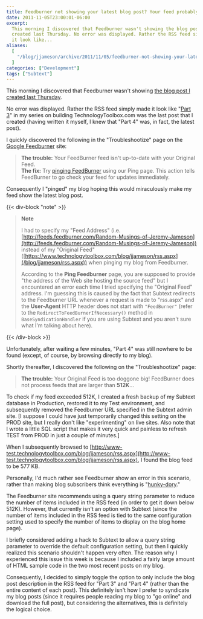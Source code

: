 ```yaml
---
title: Feedburner not showing your latest blog post? Your feed probably exceeds 512K.
date: 2011-11-05T23:00:01-06:00
excerpt:
  This morning I discovered that Feedburner wasn't showing the blog post I
  created last Thursday. No error was displayed. Rather the RSS feed simply made
  it look like...
aliases:
  [
    "/blog/jjameson/archive/2011/11/05/feedburner-not-showing-your-latest-blog-post.aspx",
  ]
categories: ["Development"]
tags: ["Subtext"]
---
```


This morning I discovered that Feedburner wasn't showing
[the blog post I created last Thursday](/blog/jjameson/2011/11/03/building-technologytoolbox-com-part-4).

No error was displayed. Rather the RSS feed simply made it look like
"[Part 3](/blog/jjameson/2011/10/27/building-technologytoolbox-com-part-3)" in
my series on building TechnologyToolbox.com was the last post that I created
(having written it myself, I knew that "Part 4" was, in fact, the latest post).

I quickly discovered the following in the "Troubleshootize" page on the
[Google Feedburner](http://feedburner.google.com) site:

> **The trouble:** Your FeedBurner feed isn't up-to-date with your Original
> Feed.\
> **The fix:** Try [pinging FeedBurner](http://feedburner.google.com/fb/a/ping)
> using our Ping page. This action tells FeedBurner to go check your feed for
> updates immediately.

Consequently I "pinged" my blog hoping this would miraculously make my feed show
the latest blog post.

{{< div-block "note" >}}

> **Note**
>
> I had to specify my "Feed Address" (i.e.
> [http://feeds.feedburner.com/Random-Musings-of-Jeremy-Jameson](http://feeds.feedburner.com/Random-Musings-of-Jeremy-Jameson))
> instead of my "Original Feed"
> ([https://www.technologytoolbox.com/blog/jjameson/rss.aspx](/blog/jjameson/rss.aspx))
> when pinging my blog from Feedburner.
>
> According to the **Ping Feedburner** page, you are supposed to provide "the
> address of the Web site hosting the source feed" but I encountered an error
> each time I tried specifying the "Original Feed" address. I'm guessing this is
> caused by the fact that Subtext redirects to the Feedburner URL whenever a
> request is made to "rss.aspx" and the **User-Agent** HTTP header does not
> start with `"FeedBurner"` (refer to the `RedirectToFeedBurnerIfNecessary()`
> method in `BaseSyndicationHandler` if you are using Subtext and you aren't
> sure what I'm talking about here).

{{< /div-block >}}

Unfortunately, after waiting a few minutes, "Part 4" was still nowhere to be
found (except, of course, by browsing directly to my blog).

Shortly thereafter, I discovered the following on the "Troubleshootize" page:

> **The trouble:** Your Original Feed is too doggone big! FeedBurner does not
> process feeds that are larger than **512K**...

To check if my feed exceeded 512K, I created a fresh backup of my Subtext
database in Production, restored it to my Test environment, and subsequently
removed the Feedburner URL specified in the Subtext admin site. [I suppose I
could have just temporarily changed this setting on the PROD site, but I really
don't like "experimenting" on live sites. Also note that I wrote a little SQL
script that makes it very quick and painless to refresh TEST from PROD in just a
couple of minutes.]

When I subsequently browsed to
[http://www-test.technologytoolbox.com/blog/jjameson/rss.aspx](http://www-test.technologytoolbox.com/blog/jjameson/rss.aspx),
I found the blog feed to be 577 KB.

Personally, I'd much rather see Feedburner show an error in this scenario,
rather than making blog subscribers think everything is
"[hunky-dory](http://www.merriam-webster.com/dictionary/hunky-dory)."

The Feedburner site recommends using a query string parameter to reduce the
number of items included in the RSS feed (in order to get it down below 512K).
However, that currently isn't an option with Subtext (since the number of items
included in the RSS feed is tied to the same configuration setting used to
specify the number of items to display on the blog home page).

I briefly considered adding a hack to Subtext to allow a query string parameter
to override the default configuration setting, but then I quickly realized this
scenario shouldn't happen very often. The reason why I experienced this issue
this week is because I included a fairly large amount of HTML sample code in the
two most recent posts on my blog.

Consequently, I decided to simply toggle the option to only include the blog
post description in the RSS feed for "Part 3" and "Part 4" (rather than the
entire content of each post). This definitely isn't how I prefer to syndicate my
blog posts (since it requires people reading my blog to "go online" and download
the full post), but considering the alternatives, this is definitely the logical
choice.
